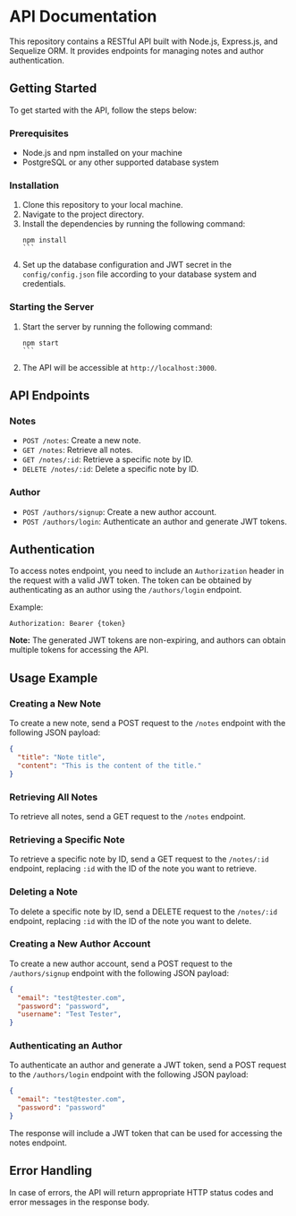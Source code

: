 
# API Documentation

This repository contains a RESTful API built with Node.js, Express.js, and Sequelize ORM. It provides endpoints for managing notes and author authentication.

## Getting Started

To get started with the API, follow the steps below:

### Prerequisites

- Node.js and npm installed on your machine
- PostgreSQL or any other supported database system

### Installation

1. Clone this repository to your local machine.
2. Navigate to the project directory.
3. Install the dependencies by running the following command:
   `````shell
   npm install
   ```
4. Set up the database configuration and JWT secret in the `config/config.json` file according to your database system and credentials.

### Starting the Server

1. Start the server by running the following command:
   ````shell
   npm start
   ```
2. The API will be accessible at `http://localhost:3000`.

## API Endpoints

### Notes

- `POST /notes`: Create a new note.
- `GET /notes`: Retrieve all notes.
- `GET /notes/:id`: Retrieve a specific note by ID.
- `DELETE /notes/:id`: Delete a specific note by ID.

### Author

- `POST /authors/signup`: Create a new author account.
- `POST /authors/login`: Authenticate an author and generate JWT tokens.

## Authentication

To access notes endpoint, you need to include an `Authorization` header in the request with a valid JWT token. The token can be obtained by authenticating as an author using the `/authors/login` endpoint.

Example:
```
Authorization: Bearer {token}
```

**Note:** The generated JWT tokens are non-expiring, and authors can obtain multiple tokens for accessing the API.

## Usage Example

### Creating a New Note

To create a new note, send a POST request to the `/notes` endpoint with the following JSON payload:

```json
{
  "title": "Note title",
  "content": "This is the content of the title."
}
```

### Retrieving All Notes

To retrieve all notes, send a GET request to the `/notes` endpoint.

### Retrieving a Specific Note

To retrieve a specific note by ID, send a GET request to the `/notes/:id` endpoint, replacing `:id` with the ID of the note you want to retrieve.

### Deleting a Note

To delete a specific note by ID, send a DELETE request to the `/notes/:id` endpoint, replacing `:id` with the ID of the note you want to delete.

### Creating a New Author Account

To create a new author account, send a POST request to the `/authors/signup` endpoint with the following JSON payload:

```json
{
  "email": "test@tester.com",
  "password": "password",
  "username": "Test Tester",
}
```

### Authenticating an Author

To authenticate an author and generate a JWT token, send a POST request to the `/authors/login` endpoint with the following JSON payload:

```json
{
  "email": "test@tester.com",
  "password": "password"
}
```

The response will include a JWT token that can be used for accessing the notes endpoint.

## Error Handling

In case of errors, the API will return appropriate HTTP status codes and error messages in the response body.